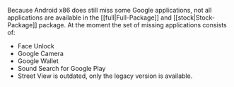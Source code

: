 Because Android x86 does still miss some Google applications, not all applications are available in the [[full|Full-Package]] and [[stock|Stock-Package]] package.
At the moment the set of missing applications consists of:
* Face Unlock
* Google Camera
* Google Wallet
* Sound Search for Google Play
* Street View is outdated, only the legacy version is available.
